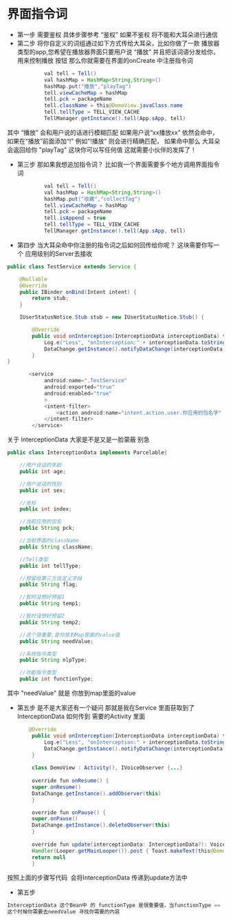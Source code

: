 
# 界面指令词

- 第一步 需要鉴权 具体步骤参考 “鉴权” 如果不鉴权 将不能和大耳朵进行通信
- 第二步 将你自定义的词组通过如下方式传给大耳朵，比如你做了一款 播放器类型的app,您希望在播放器界面只要用户说 “播放” 并且把该词语分发给你，用来控制播放 按钮 那么你就需要在界面的onCreate 中注册指令词<br>
```java
            val tell = Tell()
            val hashMap = HashMap<String,String>()
            hashMap.put("播放","playTag")
            tell.viewCacheMap = hashMap
            tell.pck = packageName
            tell.className = this@DemoView.javaClass.name
            tell.tellType = TELL_VIEW_CACHE
            TellManager.getInstance().tell(App.sApp, tell)
```
其中 “播放” 会和用户说的话进行模糊匹配 如果用户说“xx播放xx” 依然会命中，如果在“播放”前面添加“!” 例如"!播放" 则会进行精确匹配，
如果命中那么 大耳朵会返回给你 "playTag" 这块你可以写任何值 这就需要小伙伴的发挥了！<br>
- 第三步 那如果我想追加指令词？ 比如我一个界面需要多个地方调用界面指令词
```java
            val tell = Tell()
            val hashMap = HashMap<String,String>()
            hashMap.put("收藏","collectTag")
            tell.viewCacheMap = hashMap
            tell.pck = packageName
            tell.isAppend = true
            tell.tellType = TELL_VIEW_CACHE
            TellManager.getInstance().tell(App.sApp, tell)
```
- 第四步 当大耳朵命中你注册的指令词之后如何回传给你呢？ 这块需要你写一个 应用级别的Server去接收
```java
public class TestService extends Service {

    @Nullable
    @Override
    public IBinder onBind(Intent intent) {
        return stub;
    }

    IUserStatusNotice.Stub stub = new IUserStatusNotice.Stub() {

        @Override
        public void onInterception(InterceptionData interceptionData) throws RemoteException {
            Log.e("Less", "onInterception:" + interceptionData.toString());
            DataChange.getInstance().notifyDataChange(interceptionData);
        }
}

       <service
            android:name=".TestService"
            android:exported="true"
            android:enabled="true"
            >
            <intent-filter>
                <action android:name="intent.action.user.你应用的包名字" />
            </intent-filter>
        </service>
```
关于 InterceptionData 大家是不是又是一脸蒙蔽 别急
```java
public class InterceptionData implements Parcelable{

    //用户说话的年龄
    public int age;

    //用户说话的性别
    public int sex;

    //坐标
    public int index;

    //当前应用的包名
    public String pck;

    //当前界面的className
    public String className;

    //Tell类型
    public int tellType;

    //预留给第三方自定义字段
    public String flag;

    //暂时没想好预留1
    public String temp1;

    //暂时没想好预留2
    public String temp2;

    //这个很重要,是你放到Map里面的value值
    public String needValue;

    //系统指令类型
    public String nlpType;

    //功能指令类型
    public int functionType;
```

其中 "needValue" 就是 你放到map里面的value <br>

- 第五步 是不是大家还有一个疑问 那就是我在Service 里面获取到了InterceptionData 如何传到 需要的Activity 里面
```java
       @Override
        public void onInterception(InterceptionData interceptionData) throws RemoteException {
            Log.e("Less", "onInterception:" + interceptionData.toString());
            DataChange.getInstance().notifyDataChange(interceptionData);
        }
        
        class DemoView : Activity(), IVoiceObserver {...}
        
        override fun onResume() {
        super.onResume()
        DataChange.getInstance().addObserver(this)
        }

        override fun onPause() {
        super.onPause()
        DataChange.getInstance().deleteObserver(this)
        }
        
        override fun update(interceptionData: InterceptionData?): VoiceFeedback? {
        Handler(Looper.getMainLooper()).post { Toast.makeText(this@DemoView, "接到了:" + interceptionData.toString(),                   Toast.LENGTH_SHORT).show() }
        return null
        }
```

按照上面的步骤写代码  会将InterceptionData 传递到update方法中<br>

- 第五步
```java
InterceptionData 这个Bean中 的 functionType 是很重要值，当functionType == -1 的时候 
这个时候你需要去needValue 寻找你需要的内容
```
